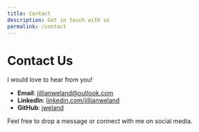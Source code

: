 ```yaml
---
title: Contact
description: Get in touch with us
permalink: /contact
---
```


# Contact Us

I would love to hear from you!

- **Email**: [jillianweland@outlook.com](mailto:jillianweland@outlook.com)
- **LinkedIn**: [linkedin.com/jillianweland](https://linkedin.com/jillianweland)
- **GitHub**: [jweland](https://github.com/jweland)

Feel free to drop a message or connect with me on social media.
